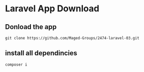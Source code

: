 # Laravel App Download

## Donload the app

```
git clone https://github.com/Maged-Groups/2474-laravel-03.git
```

## install all dependincies

```
composer i
```
